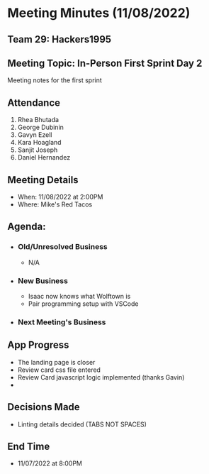 # Meeting Minutes (11/08/2022)
## Team 29: Hackers1995
## Meeting Topic: In-Person First Sprint Day 2
Meeting notes for the first sprint

## Attendance
1. Rhea Bhutada
2. George Dubinin
3. Gavyn Ezell
4. Kara Hoagland
5. Sanjit Joseph
6. Daniel Hernandez

## Meeting Details
- When: 11/08/2022 at 2:00PM
- Where: Mike's Red Tacos

## Agenda:
- ### Old/Unresolved Business
  - N/A
- ### New Business
  - Isaac now knows what Wolftown is
  - Pair programming setup with VSCode
- ### Next Meeting's Business

## App Progress
- The landing page is closer
- Review card css file entered
- Review Card javascript logic implemented (thanks Gavin)
- 

## Decisions Made
- Linting details decided (TABS NOT SPACES)

## End Time
- 11/07/2022 at 8:00PM




